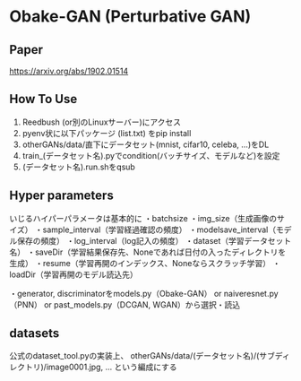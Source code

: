 # Obake-GAN (Perturbative GAN)
## Paper
https://arxiv.org/abs/1902.01514

## How To Use
1. Reedbush (or別のLinuxサーバー)にアクセス
2. pyenv状に以下パッケージ (list.txt) をpip install
3. otherGANs/data/直下にデータセット(mnist, cifar10, celeba, …)をDL
4. train_(データセット名).pyでcondition(バッチサイズ、モデルなど)を設定
5. (データセット名).run.shをqsub

## Hyper parameters
いじるハイパーパラメータは基本的に
・batchsize
・img_size（生成画像のサイズ）
・sample_interval（学習経過確認の頻度）
・modelsave_interval（モデル保存の頻度）
・log_interval（log記入の頻度）
・dataset（学習データセット名）
・saveDir（学習結果保存先、Noneであれば日付の入ったディレクトリを生成）
・resume（学習再開のインデックス、Noneならスクラッチ学習）
・loadDir（学習再開のモデル読込先）

・generator, discriminatorをmodels.py（Obake-GAN） or naiveresnet.py（PNN） or past_models.py（DCGAN, WGAN）から選択・読込

## datasets
公式のdataset_tool.pyの実装上、
otherGANs/data/(データセット名)/(サブディレクトリ)/image0001.jpg, …
という編成にする
